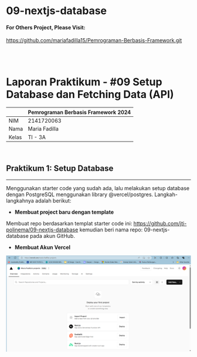 # 09-nextjs-database

#### For Others Project, Please Visit: 
https://github.com/mariafadilla15/Pemrograman-Berbasis-Framework.git

<br><br>


# **Laporan Praktikum - #09 Setup Database dan Fetching Data (API)**

|  | Pemrograman Berbasis Framework 2024 |
|--|--|
| NIM |  2141720063|
| Nama |  Maria Fadilla |
| Kelas | TI - 3A |

<br>

## **Praktikum 1: Setup Database**
---

Menggunakan starter code yang sudah ada, lalu melakukan setup database dengan PostgreSQL menggunakan library @vercel/postgres. Langkah-langkahnya adalah berikut: 

- **Membuat project baru dengan template**

Membuat repo berdasarkan templat starter code ini: https://github.com/jti-polinema/09-nextjs-database kemudian beri nama repo: 09-nextjs-database pada akun GitHub.

- **Membuat Akun Vercel**

![Screenshot](assets-report/00.png)
